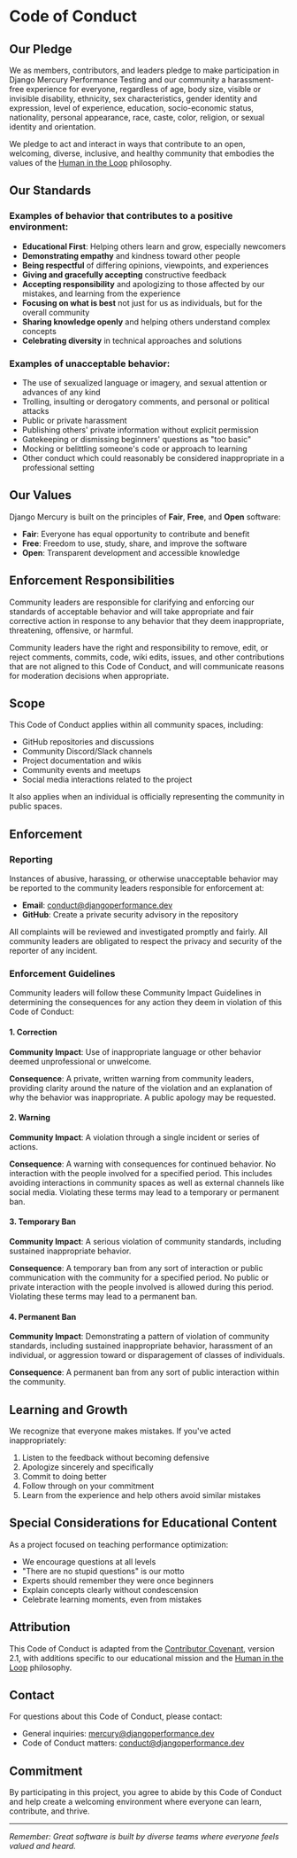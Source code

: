 # Code of Conduct

## Our Pledge

We as members, contributors, and leaders pledge to make participation in Django Mercury Performance Testing and our community a harassment-free experience for everyone, regardless of age, body size, visible or invisible disability, ethnicity, sex characteristics, gender identity and expression, level of experience, education, socio-economic status, nationality, personal appearance, race, caste, color, religion, or sexual identity and orientation.

We pledge to act and interact in ways that contribute to an open, welcoming, diverse, inclusive, and healthy community that embodies the values of the [Human in the Loop](https://github.com/80-20-Human-In-The-Loop) philosophy.

## Our Standards

### Examples of behavior that contributes to a positive environment:

* **Educational First**: Helping others learn and grow, especially newcomers
* **Demonstrating empathy** and kindness toward other people
* **Being respectful** of differing opinions, viewpoints, and experiences
* **Giving and gracefully accepting** constructive feedback
* **Accepting responsibility** and apologizing to those affected by our mistakes, and learning from the experience
* **Focusing on what is best** not just for us as individuals, but for the overall community
* **Sharing knowledge openly** and helping others understand complex concepts
* **Celebrating diversity** in technical approaches and solutions

### Examples of unacceptable behavior:

* The use of sexualized language or imagery, and sexual attention or advances of any kind
* Trolling, insulting or derogatory comments, and personal or political attacks
* Public or private harassment
* Publishing others' private information without explicit permission
* Gatekeeping or dismissing beginners' questions as "too basic"
* Mocking or belittling someone's code or approach to learning
* Other conduct which could reasonably be considered inappropriate in a professional setting

## Our Values

Django Mercury is built on the principles of **Fair**, **Free**, and **Open** software:

- **Fair**: Everyone has equal opportunity to contribute and benefit
- **Free**: Freedom to use, study, share, and improve the software
- **Open**: Transparent development and accessible knowledge

## Enforcement Responsibilities

Community leaders are responsible for clarifying and enforcing our standards of acceptable behavior and will take appropriate and fair corrective action in response to any behavior that they deem inappropriate, threatening, offensive, or harmful.

Community leaders have the right and responsibility to remove, edit, or reject comments, commits, code, wiki edits, issues, and other contributions that are not aligned to this Code of Conduct, and will communicate reasons for moderation decisions when appropriate.

## Scope

This Code of Conduct applies within all community spaces, including:
- GitHub repositories and discussions
- Community Discord/Slack channels
- Project documentation and wikis
- Community events and meetups
- Social media interactions related to the project

It also applies when an individual is officially representing the community in public spaces.

## Enforcement

### Reporting

Instances of abusive, harassing, or otherwise unacceptable behavior may be reported to the community leaders responsible for enforcement at:
- **Email**: conduct@djangoperformance.dev
- **GitHub**: Create a private security advisory in the repository

All complaints will be reviewed and investigated promptly and fairly. All community leaders are obligated to respect the privacy and security of the reporter of any incident.

### Enforcement Guidelines

Community leaders will follow these Community Impact Guidelines in determining the consequences for any action they deem in violation of this Code of Conduct:

#### 1. Correction
**Community Impact**: Use of inappropriate language or other behavior deemed unprofessional or unwelcome.

**Consequence**: A private, written warning from community leaders, providing clarity around the nature of the violation and an explanation of why the behavior was inappropriate. A public apology may be requested.

#### 2. Warning
**Community Impact**: A violation through a single incident or series of actions.

**Consequence**: A warning with consequences for continued behavior. No interaction with the people involved for a specified period. This includes avoiding interactions in community spaces as well as external channels like social media. Violating these terms may lead to a temporary or permanent ban.

#### 3. Temporary Ban
**Community Impact**: A serious violation of community standards, including sustained inappropriate behavior.

**Consequence**: A temporary ban from any sort of interaction or public communication with the community for a specified period. No public or private interaction with the people involved is allowed during this period. Violating these terms may lead to a permanent ban.

#### 4. Permanent Ban
**Community Impact**: Demonstrating a pattern of violation of community standards, including sustained inappropriate behavior, harassment of an individual, or aggression toward or disparagement of classes of individuals.

**Consequence**: A permanent ban from any sort of public interaction within the community.

## Learning and Growth

We recognize that everyone makes mistakes. If you've acted inappropriately:
1. Listen to the feedback without becoming defensive
2. Apologize sincerely and specifically
3. Commit to doing better
4. Follow through on your commitment
5. Learn from the experience and help others avoid similar mistakes

## Special Considerations for Educational Content

As a project focused on teaching performance optimization:
- We encourage questions at all levels
- "There are no stupid questions" is our motto
- Experts should remember they were once beginners
- Explain concepts clearly without condescension
- Celebrate learning moments, even from mistakes

## Attribution

This Code of Conduct is adapted from the [Contributor Covenant](https://www.contributor-covenant.org), version 2.1, with additions specific to our educational mission and the [Human in the Loop](https://github.com/80-20-Human-In-The-Loop) philosophy.

## Contact

For questions about this Code of Conduct, please contact:
- General inquiries: mercury@djangoperformance.dev
- Code of Conduct matters: conduct@djangoperformance.dev

## Commitment

By participating in this project, you agree to abide by this Code of Conduct and help create a welcoming environment where everyone can learn, contribute, and thrive.

---

*Remember: Great software is built by diverse teams where everyone feels valued and heard.*